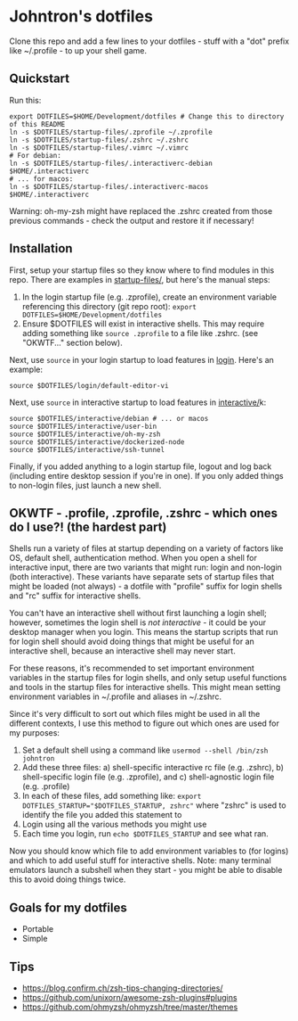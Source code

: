 # Johntron's dotfiles

Clone this repo and add a few lines to your dotfiles - stuff with a "dot" prefix like ~/.profile - to up your shell game.


## Quickstart

Run this:
```
export DOTFILES=$HOME/Development/dotfiles # Change this to directory of this README
ln -s $DOTFILES/startup-files/.zprofile ~/.zprofile
ln -s $DOTFILES/startup-files/.zshrc ~/.zshrc
ln -s $DOTFILES/startup-files/.vimrc ~/.vimrc
# For debian:
ln -s $DOTFILES/startup-files/.interactiverc-debian $HOME/.interactiverc
# ... for macos:
ln -s $DOTFILES/startup-files/.interactiverc-macos $HOME/.interactiverc
```

Warning: oh-my-zsh might have replaced the .zshrc created from those previous commands - check the output and restore it if necessary!


## Installation

First, setup your startup files so they know where to find modules in this repo. There are examples in [startup-files/](startup-files/), but here's the manual steps:

1. In the login startup file (e.g. .zprofile), create an environment variable referencing this directory (git repo root): `export DOTFILES=$HOME/Development/dotfiles`
2. Ensure $DOTFILES will exist in interactive shells. This may require adding something like `source .zprofile` to a file like .zshrc. (see "OKWTF..." section below).

Next, use `source` in your login startup to load features in [login](login/). Here's an example:

```
source $DOTFILES/login/default-editor-vi
```

Next, use `source` in interactive startup to load features in [interactive/](interactive/)k:

```
source $DOTFILES/interactive/debian # ... or macos
source $DOTFILES/interactive/user-bin
source $DOTFILES/interactive/oh-my-zsh
source $DOTFILES/interactive/dockerized-node
source $DOTFILES/interactive/ssh-tunnel
```

Finally, if you added anything to a login startup file, logout and log back (including entire desktop session if you're in one). If you only added things to non-login files, just launch a new shell.


## OKWTF - .profile, .zprofile, .zshrc - which ones do I use?! (the hardest part)

Shells run a variety of files at startup depending on a variety of factors like OS, default shell, authentication method. When you open a shell for interactive input, there are two variants that might run: login and non-login (both interactive). These variants have separate sets of startup files that might be loaded (not always) - a dotfile with "profile" suffix for login shells and "rc" suffix for interactive shells.

You can't have an interactive shell without first launching a login shell; however, sometimes the login shell is _not interactive_ - it could be your desktop manager when you login. This means the startup scripts that run for login shell should avoid doing things that might be useful for an interactive shell, because an interactive shell may never start.

For these reasons, it's recommended to set important environment variables in the startup files for login shells, and only setup useful functions and tools in the startup files for interactive shells. This might mean setting environment variables in ~/.profile and aliases in ~/.zshrc.

Since it's very difficult to sort out which files might be used in all the different contexts, I use this method to figure out which ones are used for my purposes:

1. Set a default shell using a command like `usermod --shell /bin/zsh johntron`
2. Add these three files: a) shell-specific interactive rc file (e.g. .zshrc), b) shell-specific login file (e.g. .zprofile), and c) shell-agnostic login file (e.g. .profile)
3. In each of these files, add something like: `export DOTFILES_STARTUP="$DOTFILES_STARTUP, zshrc"` where "zshrc" is used to identify the file you added this statement to
4. Login using all the various methods you might use
5. Each time you login, run `echo $DOTFILES_STARTUP` and see what ran.

Now you should know which file to add environment variables to (for logins) and which to add useful stuff for interactive shells. Note: many terminal emulators launch a subshell when they start - you might be able to disable this to avoid doing things twice.


## Goals for my dotfiles

* Portable
* Simple

## Tips

* https://blog.confirm.ch/zsh-tips-changing-directories/
* https://github.com/unixorn/awesome-zsh-plugins#plugins
* https://github.com/ohmyzsh/ohmyzsh/tree/master/themes

